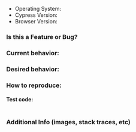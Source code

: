<!-- **Tip** in order for us to reproduce the bug you can fork [cypress-io/cypress-test-tiny](https://github.com/cypress-io/cypress-test-tiny) repo and setup the failing test. Then just tells us the repo and branch to try! -->

- Operating System:
- Cypress Version:
- Browser Version:

### Is this a Feature or Bug?


### Current behavior:


### Desired behavior:


### How to reproduce:


#### Test code:

```js

```


### Additional Info (images, stack traces, etc)

